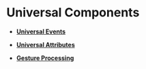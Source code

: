 # Universal Components<a name="EN-US_TOPIC_0000001192595160"></a>

-   **[Universal Events](ts-universal-events.md)**  

-   **[Universal Attributes](ts-universal-attributes.md)**  

-   **[Gesture Processing](ts-gesture-processing.md)**  


